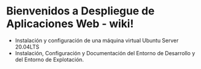 # Bienvenidos a Despliegue de Aplicaciones Web - wiki!

* Instalación y configuración de una máquina virtual Ubuntu Server 20.04LTS
* Instalación, Configuración y Documentación del Entorno de Desarrollo y del Entorno de Explotación.


